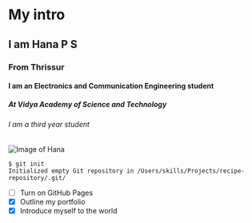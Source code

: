 # My intro 

## I am Hana P S
### From Thrissur
#### I am an Electronics and Communication Engineering student
##### At Vidya Academy of Science and Technology
###### I am a third year student
![Image of Hana](skills-communicate-using-markdown/HanaPS.png)
```
$ git init
Initialized empty Git repository in /Users/skills/Projects/recipe-repository/.git/
```
- [ ] Turn on GitHub Pages
- [x] Outline my portfolio
- [x] Introduce myself to the world
